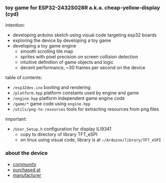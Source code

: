 ### toy game for ESP32-2432S028R a.k.a. cheap-yellow-display (cyd)

intention:
* developing arduino sketch using visual code targeting esp32 boards
* exploring the device by developing a toy game
* developing a toy game engine
  - smooth scrolling tile map
  - sprites with pixel precision on screen collision detection
  - intuitive definition of game objects and logic
  - decent performance, ~30 frames per second on the device

table of contents:
* `/esp32dev.ino` booting and rendering
* `/platform.hpp` platform constants used by engine and game
* `/engine.hpp` platform independent game engine code
* `/game/*` game code using `engine.hpp`
* `/utils/png-to-resources` tools for extracting resources from png files

important:
* `/User_Setup.h` configuration for display ILI9341
  - copy to directory of library TFT_eSPI
  - on linux using visual code, library is at `~/Arduino/library/TFT_eSPI`

### about the device
* [community](https://github.com/witnessmenow/ESP32-Cheap-Yellow-Display)
* [purchased at](https://www.aliexpress.com/item/1005004502250619.html)
* [manufacturer](http://www.jczn1688.com/)
